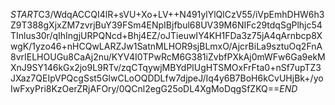 $START$C3/WdqACCQI4lR+sVU+Xo+LV++N491ylYlQlCzV55/iVpEmhDHW6h3Z9T388gXjxZM7zvrjBuY39FSm4ENpIBjfbul68UV39M6NIFc29tdqSgPlhjc54TInlus30r/qIhIngjURPQNcd+Bhj4EZ/oJTieuwIY4KH1FDa3z75jA4qArnbcp8XwgK/1yzo46+nHCQwLARZJw1SatnMLHOR9sjBLmxO/AjcrBiLa9sztuOq2FnA8vrIELHOUGu8CaAj2nu/KYV4I0TPwRcM6G381iZvbfPXkAj0mWFw6Ga9ekMXnJ9SY146kGx2jo9L9RTv/zqCTqywjMBYdPlUgHTSMOxFrFta0+nSf7upTZ3JXaz7QEIpVPQcgSst5GlwCLoOQDDLfw7djpeJ/Iq4y6B7BoH6kCvUHjBk+/yoIwFxyPri8KzOerZRjAFOry/0QCnl2egG25oDL4XgMoDqgSfZKQ==$END$